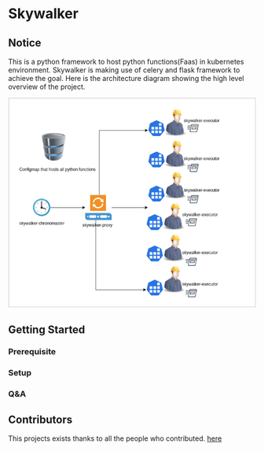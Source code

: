 # Skywalker
## Notice
This is a python framework to host python functions(Faas) in kubernetes environment. Skywalker is making use of celery and flask framework to achieve the goal. Here is the architecture diagram showing the high level overview of the project. 

![Alt text](docs/images/skywalker.drawio.png)

## Getting Started
### Prerequisite
### Setup
### Q&A

## Contributors
This projects exists thanks to all the people who contributed. 
<a href="https://github.com/yenonn/skywalker/contributors">here</a>
